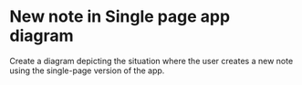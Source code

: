 # New note in Single page app diagram

Create a diagram depicting the situation where the user creates a new note using the single-page version of the app.